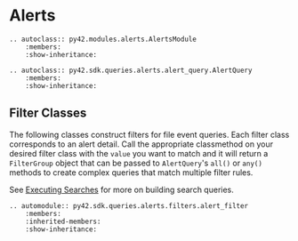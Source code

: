 # Alerts

```eval_rst
.. autoclass:: py42.modules.alerts.AlertsModule
    :members:
    :show-inheritance:
```

```eval_rst
.. autoclass:: py42.sdk.queries.alerts.alert_query.AlertQuery
    :members:
    :show-inheritance:
```

## Filter Classes

The following classes construct filters for file event queries. Each filter class corresponds to an alert detail.
Call the appropriate classmethod on your desired filter class with the `value` you want to match and it will return a
`FilterGroup` object that can be passed to `AlertQuery`'s `all()` or `any()` methods to create complex queries
that match multiple filter rules.

See [Executing Searches](../userguides/searches.md) for more on building search queries.

```eval_rst
.. automodule:: py42.sdk.queries.alerts.filters.alert_filter
    :members:
    :inherited-members:
    :show-inheritance:
```
